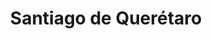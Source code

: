 ---
title: Santiago de Querétaro
url: /santiago-de-queretaro/
latitude: 20.594
longitude: -100.392
---